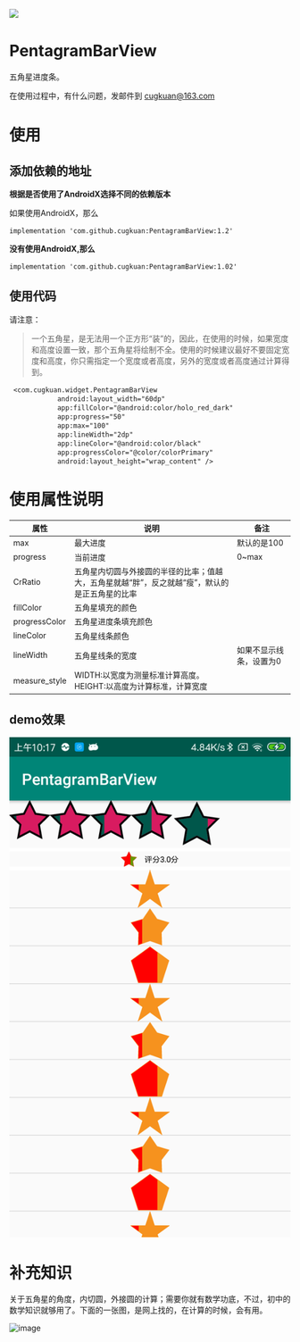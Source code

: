 
[![](https://jitpack.io/v/cugkuan/PentagramBarView.svg)](https://jitpack.io/#cugkuan/PentagramBarView)


# PentagramBarView

五角星进度条。

在使用过程中，有什么问题，发邮件到 cugkuan@163.com

# 使用
## 添加依赖的地址

**根据是否使用了AndroidX选择不同的依赖版本**

如果使用AndroidX，那么
```
implementation 'com.github.cugkuan:PentagramBarView:1.2'  
```
**没有使用AndroidX,那么**
```
implementation 'com.github.cugkuan:PentagramBarView:1.02'  
```

## 使用代码
请注意：
> 一个五角星，是无法用一个正方形“装”的，因此，在使用的时候，如果宽度和高度设置一致，那个五角星将绘制不全。使用的时候建议最好不要固定宽度和高度，你只需指定一个宽度或者高度，另外的宽度或者高度通过计算得到。
```
 <com.cugkuan.widget.PentagramBarView
            android:layout_width="60dp"
            app:fillColor="@android:color/holo_red_dark"
            app:progress="50"
            app:max="100"
            app:lineWidth="2dp"
            app:lineColor="@android:color/black"
            app:progressColor="@color/colorPrimary"
            android:layout_height="wrap_content" />

```

# 使用属性说明

|属性|说明|备注|
|-----|----|----|
|max|最大进度|默认的是100|
|progress|当前进度|0~max|
|CrRatio|五角星内切圆与外接圆的半径的比率；值越大，五角星就越“胖”，反之就越“瘦”，默认的是正五角星的比率| |
|fillColor|五角星填充的颜色| |
|progressColor|五角星进度条填充颜色| |
|lineColor|五角星线条颜色||
|lineWidth|五角星线条的宽度|如果不显示线条，设置为0|
|measure_style|WIDTH:以宽度为测量标准计算高度。<br>HEIGHT:以高度为计算标准，计算宽度| |

## demo效果
![image](image/WechatIMG1.png)


# 补充知识
关于五角星的角度，内切圆，外接圆的计算；需要你就有数学功底，不过，初中的数学知识就够用了。下面的一张图，是网上找的，在计算的时候，会有用。


![image](https://camo.githubusercontent.com/4890aa0cbf8aa07d04212bbfea92df09e15ac68e/68747470733a2f2f75706c6f61642d696d616765732e6a69616e7368752e696f2f75706c6f61645f696d616765732f393431343334342d646566666233343861353266616138382e6a70673f696d6167654d6f6772322f6175746f2d6f7269656e742f7374726970253743696d61676556696577322f322f772f31323430)
